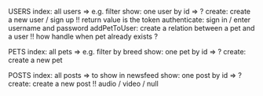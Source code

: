 USERS
index: all users => e.g. filter
show: one user by id => ?
create: create a new user / sign up !! return value is the token
authenticate: sign in / enter username and password
addPetToUser: create a relation between a pet and a user !! how handle when pet already exists ?

PETS
index: all pets => e.g. filter by breed
show: one pet by id => ?
create: create a new pet

POSTS
index: all posts => to show in newsfeed
show: one post by id => ?
create: create a new post !! audio / video / null

